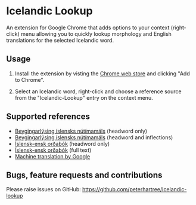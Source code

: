 Icelandic Lookup
================

An extension for Google Chrome that adds options to your context (right-click) menu allowing you to quickly lookup morphology and English translations for the selected Icelandic word.

Usage
-----
1. Install the extension by visting the [Chrome web store](https://chrome.google.com/webstore/detail/icelandic-lookup/bbhockemibcedjkpgmkfpjldepammphb) and clicking "Add to Chrome".

2. Select an Icelandic word, right-click and choose a reference source from the "Icelandic-Lookup" entry on the context menu.

Supported references
-----
- [Beygingarlýsing íslensks nútímamáls](http://bin.arnastofnun.is/) (headword only)
- [Beygingarlýsing íslensks nútímamáls](http://bin.arnastofnun.is/) (headword and inflections)
- [Íslensk-ensk orðabók](http://digicoll.library.wisc.edu/cgi-bin/IcelOnline/IcelOnline.TEId-idx?id=IcelOnline.IEOrd) (headword only)
- [Íslensk-ensk orðabók](http://digicoll.library.wisc.edu/cgi-bin/IcelOnline/IcelOnline.TEId-idx?id=IcelOnline.IEOrd) (full text)
- [Machine translation by Google](https://translate.google.com/#is/en/)

Bugs, feature requests and contributions
-----
Please raise issues on GitHub:
https://github.com/peterhartree/Icelandic-lookup